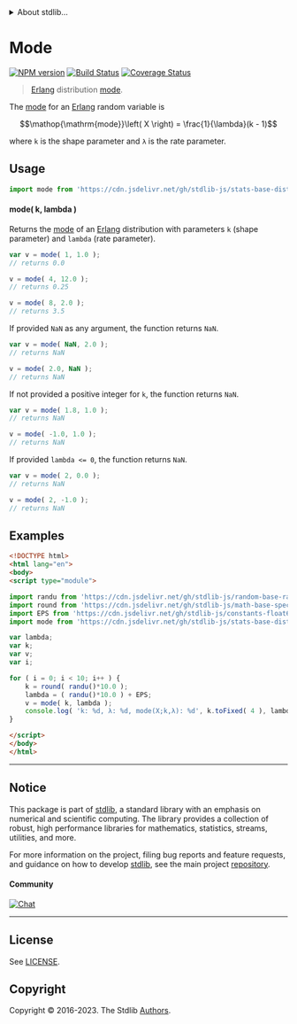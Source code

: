 <!--

@license Apache-2.0

Copyright (c) 2018 The Stdlib Authors.

Licensed under the Apache License, Version 2.0 (the "License");
you may not use this file except in compliance with the License.
You may obtain a copy of the License at

   http://www.apache.org/licenses/LICENSE-2.0

Unless required by applicable law or agreed to in writing, software
distributed under the License is distributed on an "AS IS" BASIS,
WITHOUT WARRANTIES OR CONDITIONS OF ANY KIND, either express or implied.
See the License for the specific language governing permissions and
limitations under the License.

-->


<details>
  <summary>
    About stdlib...
  </summary>
  <p>We believe in a future in which the web is a preferred environment for numerical computation. To help realize this future, we've built stdlib. stdlib is a standard library, with an emphasis on numerical and scientific computation, written in JavaScript (and C) for execution in browsers and in Node.js.</p>
  <p>The library is fully decomposable, being architected in such a way that you can swap out and mix and match APIs and functionality to cater to your exact preferences and use cases.</p>
  <p>When you use stdlib, you can be absolutely certain that you are using the most thorough, rigorous, well-written, studied, documented, tested, measured, and high-quality code out there.</p>
  <p>To join us in bringing numerical computing to the web, get started by checking us out on <a href="https://github.com/stdlib-js/stdlib">GitHub</a>, and please consider <a href="https://opencollective.com/stdlib">financially supporting stdlib</a>. We greatly appreciate your continued support!</p>
</details>

# Mode

[![NPM version][npm-image]][npm-url] [![Build Status][test-image]][test-url] [![Coverage Status][coverage-image]][coverage-url] <!-- [![dependencies][dependencies-image]][dependencies-url] -->

> [Erlang][erlang-distribution] distribution [mode][mode].

<!-- Section to include introductory text. Make sure to keep an empty line after the intro `section` element and another before the `/section` close. -->

<section class="intro">

The [mode][mode] for an [Erlang][erlang-distribution] random variable is

<!-- <equation class="equation" label="eq:erlang_mode" align="center" raw="\operatorname{mode}\left( X \right) = \frac{1}{\lambda}(k - 1)" alt="Mode for an Erlang distribution."> -->

```math
\mathop{\mathrm{mode}}\left( X \right) = \frac{1}{\lambda}(k - 1)
```

<!-- <div class="equation" align="center" data-raw-text="\operatorname{mode}\left( X \right) = \frac{1}{\lambda}(k - 1)" data-equation="eq:erlang_mode">
    <img src="https://cdn.jsdelivr.net/gh/stdlib-js/stdlib@51534079fef45e990850102147e8945fb023d1d0/lib/node_modules/@stdlib/stats/base/dists/erlang/mode/docs/img/equation_erlang_mode.svg" alt="Mode for an Erlang distribution.">
    <br>
</div> -->

<!-- </equation> -->

where `k` is the shape parameter and `λ` is the rate parameter.

</section>

<!-- /.intro -->

<!-- Package usage documentation. -->



<section class="usage">

## Usage

```javascript
import mode from 'https://cdn.jsdelivr.net/gh/stdlib-js/stats-base-dists-erlang-mode@esm/index.mjs';
```

#### mode( k, lambda )

Returns the [mode][mode] of an [Erlang][erlang-distribution] distribution with parameters `k` (shape parameter) and `lambda` (rate parameter).

```javascript
var v = mode( 1, 1.0 );
// returns 0.0

v = mode( 4, 12.0 );
// returns 0.25

v = mode( 8, 2.0 );
// returns 3.5
```

If provided `NaN` as any argument, the function returns `NaN`.

```javascript
var v = mode( NaN, 2.0 );
// returns NaN

v = mode( 2.0, NaN );
// returns NaN
```

If not provided a positive integer for `k`, the function returns `NaN`.

```javascript
var v = mode( 1.8, 1.0 );
// returns NaN

v = mode( -1.0, 1.0 );
// returns NaN
```

If provided `lambda <= 0`, the function returns `NaN`.

```javascript
var v = mode( 2, 0.0 );
// returns NaN

v = mode( 2, -1.0 );
// returns NaN
```

</section>

<!-- /.usage -->

<!-- Package usage notes. Make sure to keep an empty line after the `section` element and another before the `/section` close. -->

<section class="notes">

</section>

<!-- /.notes -->

<!-- Package usage examples. -->

<section class="examples">

## Examples

<!-- eslint no-undef: "error" -->

```html
<!DOCTYPE html>
<html lang="en">
<body>
<script type="module">

import randu from 'https://cdn.jsdelivr.net/gh/stdlib-js/random-base-randu@esm/index.mjs';
import round from 'https://cdn.jsdelivr.net/gh/stdlib-js/math-base-special-round@esm/index.mjs';
import EPS from 'https://cdn.jsdelivr.net/gh/stdlib-js/constants-float64-eps@esm/index.mjs';
import mode from 'https://cdn.jsdelivr.net/gh/stdlib-js/stats-base-dists-erlang-mode@esm/index.mjs';

var lambda;
var k;
var v;
var i;

for ( i = 0; i < 10; i++ ) {
    k = round( randu()*10.0 );
    lambda = ( randu()*10.0 ) + EPS;
    v = mode( k, lambda );
    console.log( 'k: %d, λ: %d, mode(X;k,λ): %d', k.toFixed( 4 ), lambda.toFixed( 4 ), v.toFixed( 4 ) );
}

</script>
</body>
</html>
```

</section>

<!-- /.examples -->

<!-- Section to include cited references. If references are included, add a horizontal rule *before* the section. Make sure to keep an empty line after the `section` element and another before the `/section` close. -->

<section class="references">

</section>

<!-- /.references -->

<!-- Section for related `stdlib` packages. Do not manually edit this section, as it is automatically populated. -->

<section class="related">

</section>

<!-- /.related -->

<!-- Section for all links. Make sure to keep an empty line after the `section` element and another before the `/section` close. -->


<section class="main-repo" >

* * *

## Notice

This package is part of [stdlib][stdlib], a standard library with an emphasis on numerical and scientific computing. The library provides a collection of robust, high performance libraries for mathematics, statistics, streams, utilities, and more.

For more information on the project, filing bug reports and feature requests, and guidance on how to develop [stdlib][stdlib], see the main project [repository][stdlib].

#### Community

[![Chat][chat-image]][chat-url]

---

## License

See [LICENSE][stdlib-license].


## Copyright

Copyright &copy; 2016-2023. The Stdlib [Authors][stdlib-authors].

</section>

<!-- /.stdlib -->

<!-- Section for all links. Make sure to keep an empty line after the `section` element and another before the `/section` close. -->

<section class="links">

[npm-image]: http://img.shields.io/npm/v/@stdlib/stats-base-dists-erlang-mode.svg
[npm-url]: https://npmjs.org/package/@stdlib/stats-base-dists-erlang-mode

[test-image]: https://github.com/stdlib-js/stats-base-dists-erlang-mode/actions/workflows/test.yml/badge.svg?branch=v0.1.0
[test-url]: https://github.com/stdlib-js/stats-base-dists-erlang-mode/actions/workflows/test.yml?query=branch:v0.1.0

[coverage-image]: https://img.shields.io/codecov/c/github/stdlib-js/stats-base-dists-erlang-mode/main.svg
[coverage-url]: https://codecov.io/github/stdlib-js/stats-base-dists-erlang-mode?branch=main

<!--

[dependencies-image]: https://img.shields.io/david/stdlib-js/stats-base-dists-erlang-mode.svg
[dependencies-url]: https://david-dm.org/stdlib-js/stats-base-dists-erlang-mode/main

-->

[chat-image]: https://img.shields.io/gitter/room/stdlib-js/stdlib.svg
[chat-url]: https://app.gitter.im/#/room/#stdlib-js_stdlib:gitter.im

[stdlib]: https://github.com/stdlib-js/stdlib

[stdlib-authors]: https://github.com/stdlib-js/stdlib/graphs/contributors

[umd]: https://github.com/umdjs/umd
[es-module]: https://developer.mozilla.org/en-US/docs/Web/JavaScript/Guide/Modules

[deno-url]: https://github.com/stdlib-js/stats-base-dists-erlang-mode/tree/deno
[umd-url]: https://github.com/stdlib-js/stats-base-dists-erlang-mode/tree/umd
[esm-url]: https://github.com/stdlib-js/stats-base-dists-erlang-mode/tree/esm
[branches-url]: https://github.com/stdlib-js/stats-base-dists-erlang-mode/blob/main/branches.md

[stdlib-license]: https://raw.githubusercontent.com/stdlib-js/stats-base-dists-erlang-mode/main/LICENSE

[erlang-distribution]: https://en.wikipedia.org/wiki/Erlang_distribution

[mode]: https://en.wikipedia.org/wiki/Mode_%28statistics%29

</section>

<!-- /.links -->

